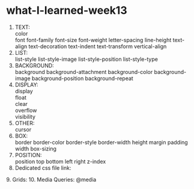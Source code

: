 # what-I-learned-week13
1. TEXT:                                                                                               
color                                                                                                   
font font-family font-size font-weight letter-spacing line-height text-align text-decoration text-indent text-transform vertical-align                                                                   
2. LIST:                                                                                               
list-style list-style-image list-style-position list-style-type                                         
3. BACKGROUND:                                                                                         
background background-attachment background-color background-image background-position background-repeat                                                                                                 
4. DISPLAY:                                                                                            
display                                                                                                
float                                                                                                  
clear                                                                                                  
overflow                                                                                               
visibility                                                                                             
5. OTHER:                                                                                              
cursor
6. BOX:                                                                                                
border border-color border-style border-width height margin padding width box-sizing                   
7. POSITION:                                                                                           
position top bottom left right z-index                                                                 
8. Dedicated css file link:
<head>
    <link rel="stylesheet" href="style.css" /> 
</head>
9. Grids:                                                                                               
10. Media Queries: @media                                                                              
